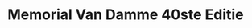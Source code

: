 ---
title: Memorial Van Damme 40ste Editie
slug : "memorial-van-damme-ls"
description: "De studenten CMO namen in 2016 deel aan de wedstrijd die op zoek gaat naar het campagnebeeld voor de 40ste editie van de Memorial Van Damme"
type: "extern"
members:
    - name : "Laurens Segaert"
      major: Crossmedia-ontwerp
      minor: Graphic Design
      academic-year: 2de jaar
thumbnail:
    url: "thumb.gif"
    alt: ""
    height: 1
    width: 2
    text-color: "00aae4"
    background-color: "07284e"
media:
    - url : "poster-memorial-ls.png"
      type: image
created: 20/01/2017
order: 10
---